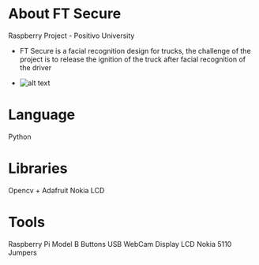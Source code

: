 # About FT Secure
Raspberry Project - Positivo University
- FT Secure is a facial recognition design for trucks, the challenge of the project is to release the ignition of the truck after facial recognition of the driver

- ![alt text](https://raw.githubusercontent.com/victorcezario/positivo-ft-secure/master/Logo.PNG)
# Language
Python

# Libraries
Opencv + Adafruit Nokia LCD

# Tools
Raspberry Pi Model B
Buttons
USB WebCam
Display LCD Nokia 5110
Jumpers
